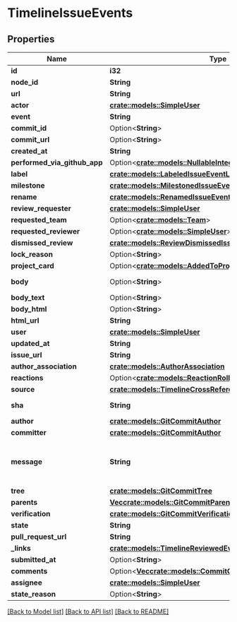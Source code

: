 # TimelineIssueEvents

## Properties

Name | Type | Description | Notes
------------ | ------------- | ------------- | -------------
**id** | **i32** |  | 
**node_id** | **String** |  | 
**url** | **String** |  | 
**actor** | [**crate::models::SimpleUser**](simple-user.md) |  | 
**event** | **String** |  | 
**commit_id** | Option<**String**> |  | 
**commit_url** | Option<**String**> |  | 
**created_at** | **String** |  | 
**performed_via_github_app** | Option<[**crate::models::NullableIntegration**](nullable-integration.md)> |  | 
**label** | [**crate::models::LabeledIssueEventLabel**](labeled_issue_event_label.md) |  | 
**milestone** | [**crate::models::MilestonedIssueEventMilestone**](milestoned_issue_event_milestone.md) |  | 
**rename** | [**crate::models::RenamedIssueEventRename**](renamed_issue_event_rename.md) |  | 
**review_requester** | [**crate::models::SimpleUser**](simple-user.md) |  | 
**requested_team** | Option<[**crate::models::Team**](team.md)> |  | [optional]
**requested_reviewer** | Option<[**crate::models::SimpleUser**](simple-user.md)> |  | [optional]
**dismissed_review** | [**crate::models::ReviewDismissedIssueEventDismissedReview**](review_dismissed_issue_event_dismissed_review.md) |  | 
**lock_reason** | Option<**String**> |  | 
**project_card** | Option<[**crate::models::AddedToProjectIssueEventProjectCard**](added_to_project_issue_event_project_card.md)> |  | [optional]
**body** | Option<**String**> | The text of the review. | 
**body_text** | Option<**String**> |  | [optional]
**body_html** | Option<**String**> |  | [optional]
**html_url** | **String** |  | 
**user** | [**crate::models::SimpleUser**](simple-user.md) |  | 
**updated_at** | **String** |  | 
**issue_url** | **String** |  | 
**author_association** | [**crate::models::AuthorAssociation**](author-association.md) |  | 
**reactions** | Option<[**crate::models::ReactionRollup**](reaction-rollup.md)> |  | [optional]
**source** | [**crate::models::TimelineCrossReferencedEventSource**](timeline_cross_referenced_event_source.md) |  | 
**sha** | **String** | SHA for the commit | 
**author** | [**crate::models::GitCommitAuthor**](git_commit_author.md) |  | 
**committer** | [**crate::models::GitCommitAuthor**](git_commit_author.md) |  | 
**message** | **String** | Message describing the purpose of the commit | 
**tree** | [**crate::models::GitCommitTree**](git_commit_tree.md) |  | 
**parents** | [**Vec<crate::models::GitCommitParentsInner>**](git_commit_parents_inner.md) |  | 
**verification** | [**crate::models::GitCommitVerification**](git_commit_verification.md) |  | 
**state** | **String** |  | 
**pull_request_url** | **String** |  | 
**_links** | [**crate::models::TimelineReviewedEventLinks**](timeline_reviewed_event__links.md) |  | 
**submitted_at** | Option<**String**> |  | [optional]
**comments** | Option<[**Vec<crate::models::CommitComment>**](commit-comment.md)> |  | [optional]
**assignee** | [**crate::models::SimpleUser**](simple-user.md) |  | 
**state_reason** | Option<**String**> |  | [optional]

[[Back to Model list]](../README.md#documentation-for-models) [[Back to API list]](../README.md#documentation-for-api-endpoints) [[Back to README]](../README.md)


